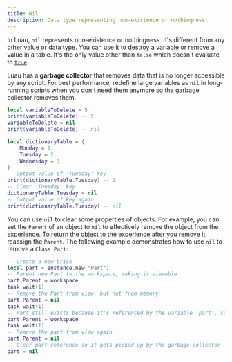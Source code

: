 ```yaml
---
title: Nil
description: Data type representing non-existence or nothingness.
---
```


In Luau, `nil` represents non-existence or nothingness. It's different from any other value or data type. You can use it to destroy a variable or remove a value in a table. It's the only value other than `false` which doesn't evaluate to [`true`](booleans.md).

Luau has a **garbage collector** that removes data that is no longer accessible by any script. For best performance, redefine large variables as `nil` in long-running scripts when you don't need them anymore so the garbage collector removes them.

```lua
local variableToDelete = 5
print(variableToDelete) -- 5
variableToDelete = nil
print(variableToDelete) -- nil

local dictionaryTable = {
	Monday = 1,
	Tuesday = 2,
	Wednesday = 3
}
-- Output value of 'Tuesday' key
print(dictionaryTable.Tuesday) -- 2
-- Clear 'Tuesday' key
dictionaryTable.Tuesday = nil
-- Output value of key again
print(dictionaryTable.Tuesday) -- nil
```

You can use `nil` to clear some properties of objects. For example, you can set the `Parent` of an object to `nil` to effectively remove the object from the experience. To return the object to the experience after you remove it, reassign the `Parent`. The following example demonstrates how to use `nil` to remove a `Class.Part`:

```lua
-- Create a new brick
local part = Instance.new("Part")
-- Parent new Part to the workspace, making it viewable
part.Parent = workspace
task.wait(1)
-- Remove the Part from view, but not from memory
part.Parent = nil
task.wait(1)
-- Part still exists because it's referenced by the variable 'part', so it can be returned to view
part.Parent = workspace
task.wait(1)
-- Remove the part from view again
part.Parent = nil
-- Clear part reference so it gets picked up by the garbage collector
part = nil
```
